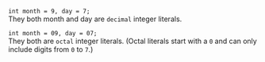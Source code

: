 `int month = 9, day = 7;`      
They both month and day are `decimal` integer literals.    

`int month = 09, day = 07;`     
They both are `octal` integer literals. (Octal literals start with a `0` and can only include digits from `0` to `7`.)     